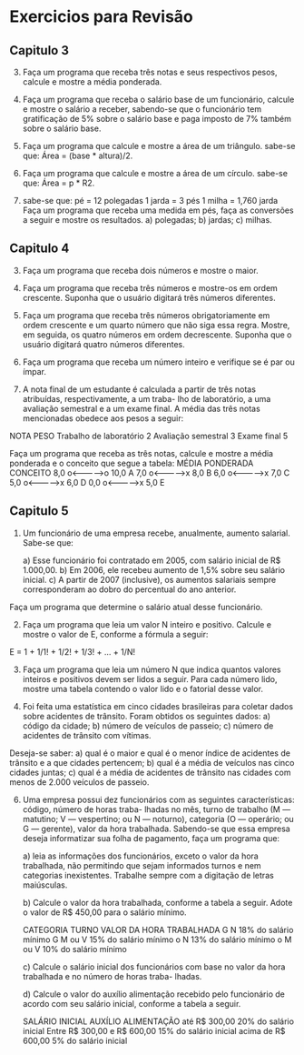 # Exercicios para Revisão



## Capitulo 3

3. Faça um programa que receba três notas e seus respectivos pesos, calcule e mostre a média ponderada.

6. Faça um programa que receba o salário base de um funcionário, calcule e mostre o salário a receber, sabendo-se que o funcionário tem gratificação de 5% sobre o salário base e paga imposto de 7% também sobre o salário base.

9. Faça um programa que calcule e mostre a área de um triângulo. sabe-se que: Área = (base * altura)/2.

10. Faça um programa que calcule e mostre a área de um círculo. sabe-se que: Área = p * R2.

13. sabe-se que:
pé = 12 polegadas
1 jarda = 3 pés
1 milha = 1,760 jarda
Faça um programa que receba uma medida em pés, faça as conversões a seguir e mostre os resultados.
    a) polegadas;
    b) jardas;
    c) milhas.











## Capitulo 4

3. Faça um programa que receba dois números e mostre o maior.

4. Faça um programa que receba três números e mostre-os em ordem crescente. Suponha que o usuário
digitará três números diferentes.

5. Faça um programa que receba três números obrigatoriamente em ordem crescente e um quarto número que não siga essa regra. Mostre, em seguida, os quatro números em ordem decrescente. Suponha que o usuário digitará quatro números diferentes.

6. Faça um programa que receba um número inteiro e verifique se é par ou ímpar.

1. A nota final de um estudante é calculada a partir de três notas atribuídas, respectivamente, a um traba-
lho de laboratório, a uma avaliação semestral e a um exame final. A média das três notas mencionadas
obedece aos pesos a seguir:

NOTA                            PESO
Trabalho de laboratório         2
Avaliação semestral             3
Exame final                     5

Faça um programa que receba as três notas, calcule e mostre a média ponderada e o conceito que segue a tabela:
MÉDIA PONDERADA                 CONCEITO
8,0  o<----->o  10,0            A
7,0  o<----->x   8,0            B
6,0  o<----->x   7,0            C
5,0  o<----->x   6,0            D
0,0  o<----->x   5,0            E









## Capitulo 5

1. Um funcionário de uma empresa recebe, anualmente, aumento salarial. Sabe-se que:

    a) Esse funcionário foi contratado em 2005, com salário inicial de R$ 1.000,00.
    b) Em 2006, ele recebeu aumento de 1,5% sobre seu salário inicial.
    c) A partir de 2007 (inclusive), os aumentos salariais sempre corresponderam ao dobro do percentual do ano
anterior.

Faça um programa que determine o salário atual desse funcionário.

2. Faça um programa que leia um valor N inteiro e positivo. Calcule e mostre o valor de E, conforme a
fórmula a seguir:

E = 1 + 1/1!  +  1/2!  + 1/3!  + ...  +  1/N!

3. Faça um programa que leia um número N que indica quantos valores inteiros e positivos devem ser
lidos a seguir. Para cada número lido, mostre uma tabela contendo o valor lido e o fatorial desse valor.

4. Foi feita uma estatística em cinco cidades brasileiras para coletar dados sobre acidentes de trânsito.
Foram obtidos os seguintes dados:
    a) código da cidade;
    b) número de veículos de passeio;
    c) número de acidentes de trânsito com vítimas.

Deseja-se saber:
    a) qual é o maior e qual é o menor índice de acidentes de trânsito e a que cidades pertencem;
    b) qual é a média de veículos nas cinco cidades juntas;
    c) qual é a média de acidentes de trânsito nas cidades com menos de 2.000 veículos de passeio.


6. Uma empresa possui dez funcionários com as seguintes características: código, número de horas traba-
lhadas no mês, turno de trabalho (M — matutino; V — vespertino; ou N — noturno), categoria (O —
operário; ou G — gerente), valor da hora trabalhada. Sabendo-se que essa empresa deseja informatizar
sua folha de pagamento, faça um programa que:

    a) leia as informações dos funcionários, exceto o valor da hora trabalhada, não permitindo que sejam informados turnos e nem categorias inexistentes. Trabalhe sempre com a digitação de letras maiúsculas.

    b) Calcule o valor da hora trabalhada, conforme a tabela a seguir. Adote o valor de R$ 450,00 para o salário mínimo.

    CATEGORIA       TURNO       VALOR DA HORA TRABALHADA
    G               N           18% do salário mínimo
    G               M ou V      15% do salário mínimo
    o               N           13% do salário mínimo
    o               M ou V      10% do salário mínimo

    c) Calcule o salário inicial dos funcionários com base no valor da hora trabalhada e no número de horas traba-
    lhadas.

    d) Calcule o valor do auxílio alimentação recebido pelo funcionário de acordo com seu salário inicial, conforme
    a tabela a seguir.

    SALÁRIO INICIAL                 AUXÍLIO ALIMENTAÇÃO
    até R$ 300,00                   20% do salário inicial
    Entre R$ 300,00 e R$ 600,00     15% do salário inicial
    acima de R$ 600,00              5% do salário inicial
